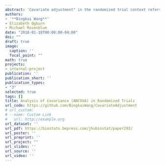 ```yaml
---
abstract: 'Covariate adjustment" in the randomized trial context refers to an estimator of the average treatment effect that adjusts for chance imbalances between study arms in baseline variables (called “covariates"). The baseline variables could include, e.g., age, sex, disease severity, and biomarkers. According to two surveys of clinical trial reports, there is confusion about the statistical properties of covariate adjustment. We focus on the ANCOVA estimator, which involves fitting a linear model for the outcome given the treatment arm and baseline variables. We prove the following new (to the best of our knowledge) robustness property of ANCOVA to arbitrary model misspecification: Not only is the ANCOVA point estimate consistent (as proved by Yang and Tsiatis (2001)) but so is its standard error. This implies that confidence intervals and hypothesis tests conducted as if the linear model were correct are still valid even when the linear model is arbitrarily misspecified, e.g., when the baseline variables are nonlinearly related to the outcome or there is treatment effect heterogeneity. We also give a simple, robust formula for the variance reduction (equivalently, sample size reduction) from using ANCOVA. By re-analyzing completed randomized trials for mild cognitive impairment, schizophrenia, and depression, we demonstrate how ANCOVA can reduce variance, reduce bias conditional on chance imbalance, and increase power even when by chance there is perfect balance across arms in the baseline variables.'
authors:
- '**Bingkai Wang**'
- Elizabeth Ogburn
- Michael Rosenblum
date: "2018-01-18T00:00:00-04:00"
doi: ""
draft: true
image:
  caption: ''
  focal_point: ""
math: true
projects:
- internal-project
publication: ''
publication_short: ''
publication_types:
- "3"
selected: true
tags: []
title: Analysis of Covariance (ANCOVA) in Randomized Trials
url_code: https://github.com/BingkaiWang/CovariateAdjustment
# url_custom:
# - name: Custom Link
#   url: http://example.org
url_dataset: ''
url_pdf: https://biostats.bepress.com/jhubiostat/paper292/
url_poster: ''
url_preprint: ''
url_project: ""
url_slides: ''
url_source: ''
url_video: ''
---
```

